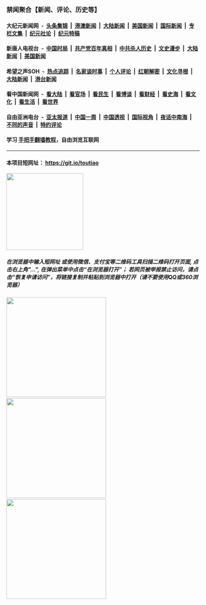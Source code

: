 ### 禁闻聚合【新闻、评论、历史等】

#### 大纪元新闻网 &nbsp;-&nbsp; [头条集锦](indexes/E头条集锦.md?t=02070911) &nbsp;|&nbsp; [港澳新闻](indexes/E港澳新闻.md?t=02070911)  &nbsp;|&nbsp; [大陆新闻](indexes/E大陆新闻.md?t=02070911) &nbsp;|&nbsp; [美国新闻](indexes/E美国新闻.md?t=02070911) &nbsp;|&nbsp; [国际新闻](indexes/E国际新闻.md?t=02070911) &nbsp;|&nbsp; [专栏文集](indexes/E专栏文集.md?t=02070911) &nbsp;|&nbsp; [纪元社论](indexes/E纪元社论.md?t=02070911) &nbsp;|&nbsp; [纪元特稿](indexes/E纪元特稿.md?t=02070911) 

#### 新唐人电视台 &nbsp;-&nbsp; [中国时局](indexes/N中国时局.md?t=02070911) &nbsp;|&nbsp; [共产党百年真相](indexes/N共产党百年真相.md?t=02070911) &nbsp;|&nbsp; [中共杀人历史](indexes/N中共杀人历史.md?t=02070911) &nbsp;|&nbsp; [文史漫步](indexes/N文史漫步.md?t=02070911) &nbsp;|&nbsp; [大陆新闻](indexes/N大陆新闻.md?t=02070911) &nbsp;|&nbsp; [美国新闻](indexes/N美国新闻.md?t=02070911)

#### 希望之声SOH &nbsp;-&nbsp; [热点追踪](indexes/H热点追踪.md?t=02070911) &nbsp;|&nbsp; [名家谈时事](indexes/H名家谈时事.md?t=02070911) &nbsp;|&nbsp; [个人评论](indexes/H个人评论.md?t=02070911)  &nbsp;|&nbsp; [红朝解密](indexes/H红朝解密.md?t=02070911) &nbsp;|&nbsp; [文化寻根](indexes/H文化寻根.md?t=02070911) &nbsp;|&nbsp; [大陆新闻](indexes/H大陆新闻.md?t=02070911) &nbsp;|&nbsp; [港台新闻](indexes/H港台新闻.md?t=02070911)

#### 看中国新闻网 &nbsp;-&nbsp; [看大陆](indexes/S看大陆.md?t=02070911) &nbsp;|&nbsp; [看官场](indexes/S看官场.md?t=02070911) &nbsp;|&nbsp; [看民生](indexes/S看民生.md?t=02070911)  &nbsp;|&nbsp; [看博谈](indexes/S看博谈.md?t=02070911) &nbsp;|&nbsp; [看财经](indexes/S看财经.md?t=02070911) &nbsp;|&nbsp; [看史海](indexes/S看史海.md?t=02070911) &nbsp;|&nbsp; [看文化](indexes/S看文化.md?t=02070911) &nbsp;|&nbsp; [看生活](indexes/S看生活.md?t=02070911) &nbsp;|&nbsp; [看世界](indexes/S看世界.md?t=02070911)

#### 自由亚洲电台 &nbsp;-&nbsp; [亚太报道](indexes/R亚太报道.md?t=02070911) &nbsp;|&nbsp; [中国一周](indexes/R中国一周.md?t=02070911) &nbsp;|&nbsp; [中国透视](indexes/R中国透视.md?t=02070911)  &nbsp;|&nbsp; [国际视角](indexes/R国际视角.md?t=02070911) &nbsp;|&nbsp; [夜话中南海](indexes/R夜话中南海.md?t=02070911) &nbsp;|&nbsp; [不同的声音](indexes/R不同的声音.md?t=02070911) &nbsp;|&nbsp; [特约评论](indexes/R特约评论.md?t=02070911)

#### 学习 [手把手翻墙教程](https://github.com/gfw-breaker/guides/wiki)，自由浏览互联网

----

#### 本项目短网址： https://git.io/toutiao
<img src="https://raw.githubusercontent.com/gfw-breaker/banned-news/master/scripts/img/qr.png" width="200px"/>  

##### 在浏览器中输入短网址 或使用微信、支付宝等二维码工具扫描二维码打开页面, 点击右上角"...", 在弹出菜单中点击“在浏览器打开”； 若网页被举报禁止访问，请点击“恢复申请访问”，将链接复制并粘贴到浏览器中打开（请不要使用QQ或360浏览器）

<img src="https://raw.githubusercontent.com/gfw-breaker/banned-news/master/scripts/img/1.png" width="260px"/> &nbsp; <img src="https://raw.githubusercontent.com/gfw-breaker/banned-news/master/scripts/img/2.png" width="260px"/> &nbsp; <img src="https://raw.githubusercontent.com/gfw-breaker/banned-news/master/scripts/img/3.png" width="260px"/>

